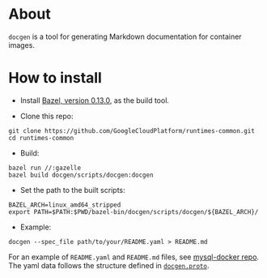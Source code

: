 # About

`docgen` is a tool for generating Markdown documentation for container images.

# How to install

- Install [Bazel, version 0.13.0](https://bazel.build), as the build tool.

- Clone this repo:

``` shell
git clone https://github.com/GoogleCloudPlatform/runtimes-common.git
cd runtimes-common
```

- Build:

``` shell
bazel run //:gazelle
bazel build docgen/scripts/docgen:docgen
```

- Set the path to the built scripts:

``` shell
BAZEL_ARCH=linux_amd64_stripped
export PATH=$PATH:$PWD/bazel-bin/docgen/scripts/docgen/${BAZEL_ARCH}/
```

- Example:

``` shell
docgen --spec_file path/to/your/README.yaml > README.md
```

For an example of `README.yaml` and `README.md` files, see
[mysql-docker repo](https://github.com/GoogleCloudPlatform/mysql-docker).
The yaml data follows the structure defined in
[`docgen.proto`](lib/proto/docgen.proto).

